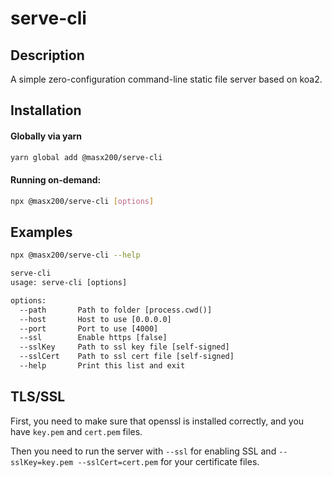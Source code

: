 # serve-cli

## Description

A simple zero-configuration command-line static file server based on koa2.

## Installation

#### Globally via yarn

```bash
yarn global add @masx200/serve-cli
```

#### Running on-demand:

```bash
npx @masx200/serve-cli [options]
```

## Examples

```bash
npx @masx200/serve-cli --help
```

```txt
serve-cli
usage: serve-cli [options]

options:
  --path       Path to folder [process.cwd()]
  --host       Host to use [0.0.0.0]
  --port       Port to use [4000]
  --ssl        Enable https [false]
  --sslKey     Path to ssl key file [self-signed]
  --sslCert    Path to ssl cert file [self-signed]
  --help       Print this list and exit
```

## TLS/SSL

First, you need to make sure that openssl is installed correctly, and you have `key.pem` and `cert.pem` files.

Then you need to run the server with `--ssl` for enabling SSL and `--sslKey=key.pem --sslCert=cert.pem` for your certificate files.
